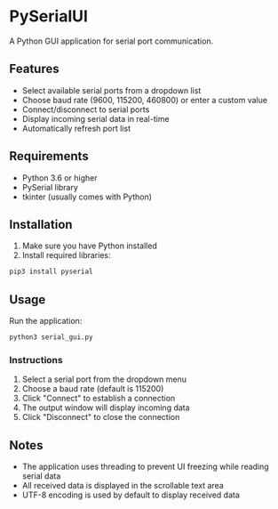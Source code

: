 # PySerialUI

A Python GUI application for serial port communication.

## Features

- Select available serial ports from a dropdown list
- Choose baud rate (9600, 115200, 460800) or enter a custom value
- Connect/disconnect to serial ports
- Display incoming serial data in real-time
- Automatically refresh port list

## Requirements

- Python 3.6 or higher
- PySerial library
- tkinter (usually comes with Python)

## Installation

1. Make sure you have Python installed
2. Install required libraries:

```bash
pip3 install pyserial
```

## Usage

Run the application:

```bash
python3 serial_gui.py
```

### Instructions

1. Select a serial port from the dropdown menu
2. Choose a baud rate (default is 115200)
3. Click "Connect" to establish a connection
4. The output window will display incoming data
5. Click "Disconnect" to close the connection

## Notes

- The application uses threading to prevent UI freezing while reading serial data
- All received data is displayed in the scrollable text area
- UTF-8 encoding is used by default to display received data